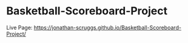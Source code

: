 # Basketball-Scoreboard-Project
Live Page: https://jonathan-scruggs.github.io/Basketball-Scoreboard-Project/
